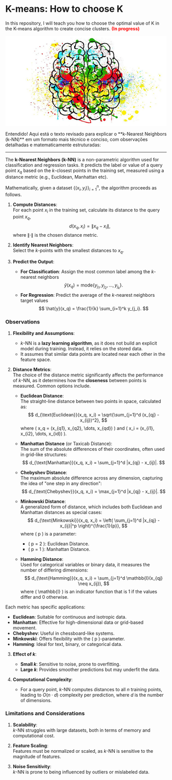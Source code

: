 # K-means: How to choose K

In this repository, I will teach you how to choose the optimal value of K in the K-means algorithm to create concise clusters. **<span style="color:red;">(In progress)</span>**

<p align="center">
  <img src="https://github.com/VictorFrancheto/K_means-How_to_choose_K/blob/main/k_means.jpg">
</p>
Entendido! Aqui está o texto revisado para explicar o **k-Nearest Neighbors (k-NN)** em um formato mais técnico e conciso, com observações detalhadas e matematicamente estruturadas:

---

The **k-Nearest Neighbors (k-NN)** is a non-parametric algorithm used for classification and regression tasks. It predicts the label or value of a query point $x_q$ based on the $k$-closest points in the training set, measured using a distance metric (e.g., Euclidean, Manhattan etc).

Mathematically, given a dataset $\{(x_i, y_i)\}_{i=1}^n$, the algorithm proceeds as follows.

1. **Compute Distances**:  
   For each point $x_i$ in the training set, calculate its distance to the query point $x_q$, 
   $$
   d(x_q, x_i) = \|x_q - x_i\|,
   $$
   where $\| \cdot \|$ is the chosen distance metric.

2. **Identify Nearest Neighbors**:  
   Select the $k$-points with the smallest distances to $x_q$.

3. **Predict the Output**:  
   - **For Classification**: Assign the most common label among the $k$-nearest neighbors
     $$
     \hat{y}(x_q) = \text{mode}\{y_{j_1}, y_{j_2}, \ldots, y_{j_k}\}.
     $$
   - **For Regression**: Predict the average of the $k$-nearest neighbors target values
     $$
     \hat{y}(x_q) = \frac{1}{k} \sum_{i=1}^k y_{j_i}.
     $$

### Observations

1. **Flexibility and Assumptions**:
   - $k$-NN is a **lazy learning algorithm**, as it does not build an explicit model during training. Instead, it relies on the stored data.
   - It assumes that similar data points are located near each other in the feature space.

2. **Distance Metrics**:  
   The choice of the distance metric significantly affects the performance of $k$-NN, as it determines how the **closeness** between points is measured. Common options include.

   - **Euclidean Distance**:  
     The straight-line distance between two points in space, calculated as:
     $$
     d_{\text{Euclidean}}(x_q, x_i) = \sqrt{\sum_{j=1}^d (x_{qj} - x_{ij})^2},
     $$
     where \( x_q = (x_{q1}, x_{q2}, \dots, x_{qd}) \) and \( x_i = (x_{i1}, x_{i2}, \dots, x_{id}) \).

   - **Manhattan Distance** (or Taxicab Distance):  
     The sum of the absolute differences of their coordinates, often used in grid-like structures:
     $$
     d_{\text{Manhattan}}(x_q, x_i) = \sum_{j=1}^d |x_{qj} - x_{ij}|.
     $$

   - **Chebyshev Distance**:  
     The maximum absolute difference across any dimension, capturing the idea of "one step in any direction":
     $$
     d_{\text{Chebyshev}}(x_q, x_i) = \max_{j=1}^d |x_{qj} - x_{ij}|.
     $$

   - **Minkowski Distance**:  
     A generalized form of distance, which includes both Euclidean and Manhattan distances as special cases:
     $$
     d_{\text{Minkowski}}(x_q, x_i) = \left( \sum_{j=1}^d |x_{qj} - x_{ij}|^p \right)^{\frac{1}{p}},
     $$
     where \( p \) is a parameter:
     - \( p = 2 \): Euclidean Distance.
     - \( p = 1 \): Manhattan Distance.

   - **Hamming Distance**:  
     Used for categorical variables or binary data, it measures the number of differing dimensions:
     $$
     d_{\text{Hamming}}(x_q, x_i) = \sum_{j=1}^d \mathbb{I}(x_{qj} \neq x_{ij}),
     $$
     where \( \mathbb{I} \) is an indicator function that is 1 if the values differ and 0 otherwise.

Each metric has specific applications:
- **Euclidean**: Suitable for continuous and isotropic data.
- **Manhattan**: Effective for high-dimensional data or grid-based movement.
- **Chebyshev**: Useful in chessboard-like systems.
- **Minkowski**: Offers flexibility with the \( p \)-parameter.
- **Hamming**: Ideal for text, binary, or categorical data.

3. **Effect of $k$**:
   - **Small $k$**: Sensitive to noise, prone to overfitting.
   - **Large $k$**: Provides smoother predictions but may underfit the data.

4. **Computational Complexity**:
   - For a query point, $k$-NN computes distances to all $n$ training points, leading to $O(n \cdot d)$ complexity per prediction, where $d$ is the number of dimensions. 

### Limitations and Considerations

1. **Scalability**:  
   $k$-NN struggles with large datasets, both in terms of memory and computational cost.
   
2. **Feature Scaling**:  
   Features must be normalized or scaled, as $k$-NN is sensitive to the magnitude of features.

3. **Noise Sensitivity**:  
   $k$-NN is prone to being influenced by outliers or mislabeled data.
